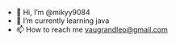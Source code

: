 - 👋 Hi, I’m @mikyy9084
- 🌱 I’m currently learning java
- 📫 How to reach me vaugrandleo@gmail.com

<!---
mikyy9084/mikyy9084 is a ✨ special ✨ repository because its `README.md` (this file) appears on your GitHub profile.
You can click the Preview link to take a look at your changes.
--->
